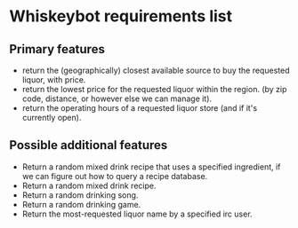 # Whiskeybot requirements list

## Primary features
- return the (geographically) closest available source to buy the requested liquor, with price.
- return the lowest price for the requested liquor within the region. (by zip code, distance, or however else we can manage it).
- return the operating hours of a requested liquor store (and if it's currently open).

## Possible additional features
- Return a random mixed drink recipe that uses a specified ingredient, if we can figure out how to query a recipe database.
- Return a random mixed drink recipe.
- Return a random drinking song.
- Return a random drinking game.
- Return the most-requested liquor name by a specified irc user.
